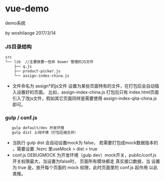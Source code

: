 vue-demo
====
demo系统

by woshilaoge   2017/3/14


### JS目录结构

````bash
src
└── lib  //主要放置一些非 bower 管理的JS文件
    ├── q.js
    ├── product-picker.js
    └── assign-index-china.js
````
- 文件命名为 assign*的js文件 设置为某些页面特有的文件，在打包后会自动插入设置好的页面。
 比如，assign-index-china.js 打包后只有 index.html页面引入了改js文件，假如其它页面同样是需要使用
 assign-index-qita-china.js 即可。


### gulp / conf.js

 ````bash
    gulp default/dev 开发环境
    gulp dist 上线环境（打包压缩合并）
 ````
 - 当执行 gulp dist 会自动设置mock为 false， 若需要打包成mock数据版本的 ，需要设置
 .fezrc 里useMock > dist > true
 - conf.js DEBUGMOCK 为开发环境（gulp dev）mock开关，public/conf.js 开关权限最大，当设置为false时，
 页面所有模块都走 真实接口数据，当 设置为 true 是，放开每个页面的 mock 权限，此时页面里的 conf.js 起作用
 以此类推。
